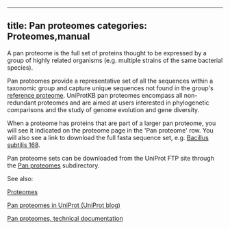 
---
title: Pan proteomes
categories: Proteomes,manual
---

A pan proteome is the full set of proteins thought to be expressed by a group of highly related organisms (e.g. multiple strains of the same bacterial species).

Pan proteomes provide a representative set of all the sequences within a taxonomic group and capture unique sequences not found in the group's [reference proteome](http://www.uniprot.org/help/reference%5Fproteome). UniProtKB pan proteomes encompass all non-redundant proteomes and are aimed at users interested in phylogenetic comparisons and the study of genome evolution and gene diversity.

When a proteome has proteins that are part of a larger pan proteome, you will see it indicated on the proteome page in the 'Pan proteome' row. You will also see a link to download the full fasta sequence set, e.g. [Bacillus subtilis 168](http://www.uniprot.org/proteomes/UP000001570).

Pan proteome sets can be downloaded from the UniProt FTP site through the [Pan proteomes](ftp://ftp.uniprot.org/pub/databases/uniprot/current%5Frelease/knowledgebase/pan%5Fproteomes/) subdirectory.

See also:  
  
[Proteomes](http://www.uniprot.org/proteomes)  
  
[Pan proteomes in UniProt (UniProt blog)](http://insideuniprot.blogspot.ch/2016/03/pan%2Dproteomes%2Din%2Duniprot.html)  
  
[Pan proteomes, technical documentation](http://pir.georgetown.edu/rps/pp.shtml)
        